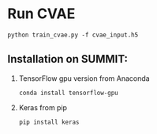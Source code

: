 # Run CVAE 
```
python train_cvae.py -f cvae_input.h5
```

## Installation on SUMMIT: 
1. TensorFlow gpu version from Anaconda
    ```
    conda install tensorflow-gpu 
    ```
2. Keras from pip
    ```
    pip install keras
    ```
